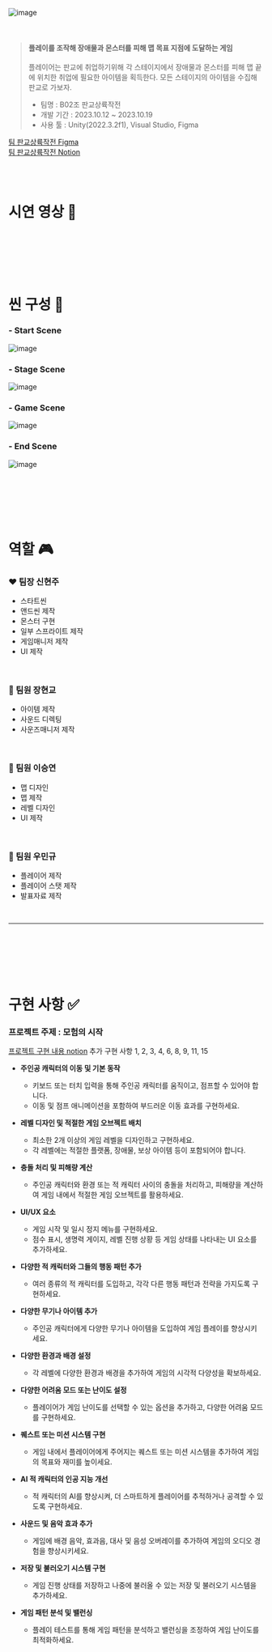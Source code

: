 ![image](https://github.com/Shyunju/Pangyo_2DPlatform/assets/141755349/8e01161a-06dc-4ba4-baaa-c8c44633df9b)

<br>

> #### 플레이를 조작해 장애물과 몬스터를 피해 맵 목표 지점에 도달하는 게임 <br>
> 플레이어는 판교에 취업하기위해 각 스테이지에서 장애물과 몬스터를 피해 맵 끝에 위치한 취업에 필요한 아이템을 획득한다. 모든 스테이지의 아이템을 수집해 판교로 가보자.
> - 팀명 : B02조 판교상륙작전
> - 개발 기간 : 2023.10.12 ~ 2023.10.19
> - 사용 툴 : Unity(2022.3.2f1), Visual Studio, Figma

[팀 판교상륙작전 Figma](https://www.figma.com/file/FSKMeN1A37hGdWvXUeCuSU/%ED%8C%90%EA%B5%90%EC%83%81%EB%A5%99%EC%9E%91%EC%A0%84-team-library?type=design&node-id=2311-51&mode=design&t=9cwpOJgaoNnUljKb-0)
<br>
[팀 판교상륙작전 Notion](https://teamsparta.notion.site/02-2dc59acc3e6c4d88b12857a632f8222c)

<br><br>

# 시연 영상 :movie_camera:

<br><br><br><br><br>

# 씬 구성 :art:
### - Start Scene <br>
![image](https://github.com/Shyunju/Pangyo_2DPlatform/assets/141755349/7f517124-149b-4221-a272-09b5923173f9)

### - Stage Scene <br>
![image](https://github.com/Shyunju/Pangyo_2DPlatform/assets/141755349/332b0b69-c9c9-400b-9ec2-14b1cff4d2df)

### - Game Scene <br>
![image](https://github.com/Shyunju/Pangyo_2DPlatform/assets/141755349/e05b89a0-7ae6-4b97-a593-b69b2f5ca879)

### - End Scene <br>
![image](https://github.com/Shyunju/Pangyo_2DPlatform/assets/141755349/05f0b77f-8fc1-46c6-a580-77afe198269f)


<br><br><br><br><br>


# 역할 :video_game:
 ### :heart: 팀장 신현주
  - 스타트씬
  - 앤드씬 제작
  - 몬스터 구현
  - 일부 스프라이트 제작
  - 게임매니저 제작
  - UI 제작

<br>

 ### :orange_heart: 팀원 장현교
 - 아이템 제작
 - 사운드 디렉팅
 - 사운즈매니저 제작

<br>

 ### :yellow_heart: 팀원 이승연
 - 맵 디자인
 - 맵 제작
 - 레벨 디자인
 - UI 제작

<br>

### :green_heart: 팀원 우민규
- 플레이어 제작
- 플레이어 스탯 제작
- 발표자료 제작

<br>

-----
<br><br><br><br><br>

# 구현 사항 :white_check_mark:

### 프로젝트 주제 : 모험의 시작
[프로젝트 구현 내용 notion](https://teamsparta.notion.site/d7cbeb0ba2e441dfba25652b4da38606)
추가 구현 사항 1, 2, 3, 4, 6, 8, 9, 11, 15
 *  **주인공 캐릭터의 이동 및 기본 동작**
    - 키보드 또는 터치 입력을 통해 주인공 캐릭터를 움직이고, 점프할 수 있어야 합니다.
    - 이동 및 점프 애니메이션을 포함하여 부드러운 이동 효과를 구현하세요.
  
 *  **레벨 디자인 및 적절한 게임 오브젝트 배치**
    - 최소한 2개 이상의 게임 레벨을 디자인하고 구현하세요.
    - 각 레벨에는 적절한 플랫폼, 장애물, 보상 아이템 등이 포함되어야 합니다.
  
 *  **충돌 처리 및 피해량 계산**
    - 주인공 캐릭터와 환경 또는 적 캐릭터 사이의 충돌을 처리하고, 피해량을 계산하여 게임 내에서 적절한 게임 오브젝트를 활용하세요.
  
 *  **UI/UX 요소**
    - 게임 시작 및 일시 정지 메뉴를 구현하세요.
    - 점수 표시, 생명력 게이지, 레벨 진행 상황 등 게임 상태를 나타내는 UI 요소를 추가하세요.
  
 *  **다양한 적 캐릭터와 그들의 행동 패턴 추가**
    - 여러 종류의 적 캐릭터를 도입하고, 각각 다른 행동 패턴과 전략을 가지도록 구현하세요.
  
 *  **다양한 무기나 아이템 추가**
    - 주인공 캐릭터에게 다양한 무기나 아이템을 도입하여 게임 플레이를 향상시키세요.
  
 *  **다양한 환경과 배경 설정**
    - 각 레벨에 다양한 환경과 배경을 추가하여 게임의 시각적 다양성을 확보하세요.
  
 *  **다양한 어려움 모드 또는 난이도 설정**
    - 플레이어가 게임 난이도를 선택할 수 있는 옵션을 추가하고, 다양한 어려움 모드를 구현하세요.
  
 *  **퀘스트 또는 미션 시스템 구현**
    - 게임 내에서 플레이어에게 주어지는 퀘스트 또는 미션 시스템을 추가하여 게임의 목표와 재미를 높이세요.
  
 *  **AI 적 캐릭터의 인공 지능 개선**
    - 적 캐릭터의 AI를 향상시켜, 더 스마트하게 플레이어를 추적하거나 공격할 수 있도록 구현하세요.
  
 *  **사운드 및 음악 효과 추가**
    - 게임에 배경 음악, 효과음, 대사 및 음성 오버레이를 추가하여 게임의 오디오 경험을 향상시키세요.
  
 *  **저장 및 불러오기 시스템 구현**
    - 게임 진행 상태를 저장하고 나중에 불러올 수 있는 저장 및 불러오기 시스템을 추가하세요.
  
 *  **게임 패턴 분석 및 밸런싱**
    - 플레이 테스트를 통해 게임 패턴을 분석하고 밸런싱을 조정하여 게임 난이도를 최적화하세요.

<br><br><br><br><br>

